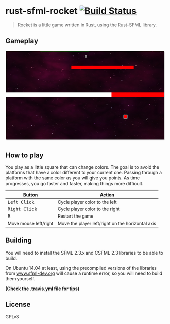 # rust-sfml-rocket [![Build Status](https://travis-ci.org/zakkor/rust-sfml-rocket.svg?branch=master)](https://travis-ci.org/zakkor/rust-sfml-rocket)

> Rocket is a little game written in Rust, using the Rust-SFML library.

## Gameplay

![Screenshot](screenshots/ss.png)

## How to play

You play as a little square that can change colors. The goal is to avoid the platforms that have a color different to your current one. Passing through a platform with the same color as you will give you points. As time progresses, you go faster and faster, making things more difficult.

Button                 | Action
---------------------- | ------------
<kbd>Left Click</kbd>  | Cycle player color to the left
<kbd>Right Click</kbd> | Cycle player color to the right
<kbd>R</kbd>           | Restart the game
Move mouse left/right  | Move the player left/right on the horizontal axis

## Building

You will need to install the SFML 2.3.x and CSFML 2.3 libraries to be able to build.

On Ubuntu 14.04 at least, using the precompiled versions of the libraries from www.sfml-dev.org will cause a runtime error, so you will need to build them yourself.

<b>(Check the .travis.yml file for tips)</b>

## License

GPLv3
